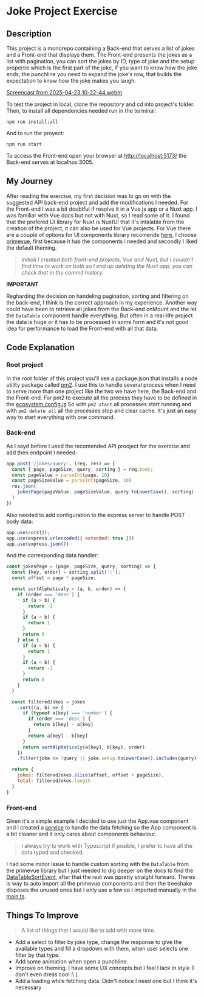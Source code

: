 # Joke Project Exercise

## Description

This project is a monorepo containing a Back-end that serves a list of jokes and a Front-end that displays them. The Front-end presents the jokes as a list with pagination, you can sort the jokes by ID, type of joke and the setup propertie which is the first part of the joke, if you want to know how the joke ends, the punchline you need to expand the joke's row, that builds the expectation to know how the joke makes you laugh.


[Screencast from 2025-04-23 10-22-44.webm](https://github.com/user-attachments/assets/08232e4e-cebf-4dbc-a157-4543fa34ea74)

To test the project in local, clone the repository and cd into project's folder.
Then, to install all dependencies needed run in the terminal:

```shell
npm run install:all
```

And to run the proyect:
```shell
npm run start
```

To access the Front-end open your browser at [http://localhost:5173/](http://localhost:5173/) the Back-end serves at localhos:3005.

## My Journey
After reading the exercise, my first decision was to go on with the suggested API back-end project and add the modifications I needed.
For the Front-end I was a bit doubtful if resolve it in a Vue.js app or a Nuxt app. I was familiar with Vue docs but not with Nuxt, so I read some of it.
I found that the prefered UI library for Nuxt is NuxtUI that it's intalable from the creation of the project, it can also be used for Vue projects.
For Vue there are a couple of options for UI components library recomende [here](https://ui-libs.vercel.app/), I choose [primevue](https://primevue.org/), first because it has the components i needed and secondly I liked the default theming.

> *Initiali I created both front-end projects, Vue and Nuxt, but I couldn't find time to work on both so I end up deleting the Nuxt app, you can check that in the commit history.*

**IMPORTANT**

Regharding the decision on handeling pagination, sorting and filtering on the back-end, I think is the correct approach in my experience. Another way could have been to retrieve all jokes from the Back-end onMount and the let the `DataTable` component handle everything. But often in a real-life project the data is huge or it has to be processed in some form and it's not good idea for performance to load the Front-end with all that data.

## Code Explanation

### Root project
In the root folder of this project you'll see a package.json that installs a node utility package called [pm2](https://www.npmjs.com/package/pm2). I use this to handle several process when I need to serve more than one project like the two we have here, the Back-end and the Front-end.
For pm2 to execute all the process they have to be defined in the [ecosystem.config.js](https://github.com/juanarean/the-joke-project/blob/main/ecosystem.config.js)
So with `pm2 start` all processes start running and with `pm2 delete all` all the processes stop and clear cache.
It's just an easy way to start everything with one command.

### Back-end
As I sayd before I used the recomended API prooject for the exercise and add then endpoint I needed:
```js
app.post('/jokes/query', (req, res) => {
  const { page, pageSize, query, sorting } = req.body;
  const pageValue = parseInt(page, 10)
  const pageSizeValue = parseInt(pageSize, 10)
  res.json(
    jokesPage(pageValue, pageSizeValue, query.toLowerCase(), sorting)
  )
})
```

Also needed to add configuration to the express server to handle POST body data:
```js
app.use(cors());
app.use(express.urlencoded({ extended: true }))
app.use(express.json())
```

And the corresponding data handler:
```js
const jokesPage = (page, pageSize, query, sorting) => {
  const [key, order] = sorting.split(':');
  const offset = page * pageSize;

  const sortAlphaticaly = (a, b, order) => {
    if (order === 'desc') {
      if (a > b) {
        return -1
      }
      if (a < b) {
        return 1
      }
      return 0
    } else {
      if (a > b) {
        return 1
      }
      if (a < b) {
        return -1
      }
      return 0
    }
  }

  const filteredJokes = jokes
    .sort((a, b) => {
      if (typeof a[key] === 'number') {
        if (order === 'desc') {
          return b[key] - a[key]
        }
        return a[key] - b[key]
      }
      return sortAlphaticaly(a[key], b[key], order)
    })
    .filter(joke => !query || joke.setup.toLowerCase().includes(query) || joke.type.toLowerCase().includes(query))

  return {
    jokes: filteredJokes.slice(offset, offset + pageSize),
    total: filteredJokes.length
  }
}
```

### Front-end
Given it's a simple example I decided to use just the App.vue component and I created a [service](https://github.com/juanarean/the-joke-project/blob/main/front-end/vue-app/src/services/service.ts) to handle the data fetching so the App component is a bit cleaner and it only cares about components behaviour.

>I always try to work with Typescript if posible, I prefer to have all the data typed and checked.

I had some minor issue to handle custom sorting with the `DataTable` from the primevue library but I just needed to dig deeper on the docs to find the [DataTableSortEvent](https://primevue.org/datatable/#api.datatable.events.DataTableSortEvent), after that the rest was ppretty straight forward.
Theres is way to auto import all the primevue components and then the treeshake disposes the unused ones but I only use a few so I imported manually in the [main.ts](https://github.com/juanarean/the-joke-project/blob/main/front-end/vue-app/src/main.ts).

## Things To Improve
> A list of things that I would like to add with more time.

* Add a select to filter by joke type, change the response to give the available types and fill a dropdown with them, when user selects one filter by that type.
* Add some animation when open a punchline.
* Improve on theming. I have some UX concepts but I feel I lack in style (I don't even dress cool :\ ).
* Add a loading while fetching data. Didn't notice I need one but I think it's necessary
